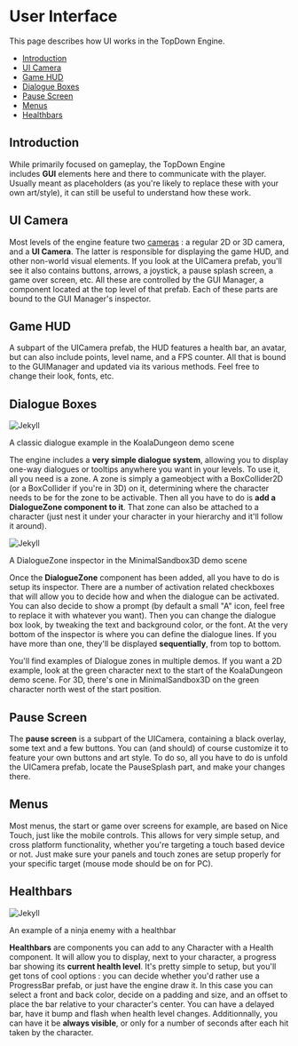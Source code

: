 User Interface
==============

This page describes how UI works in the TopDown Engine.

-   [Introduction](https://topdown-engine-docs.moremountains.com/ui.html#introduction)[](https://topdown-engine-docs.moremountains.com/ui.html#introduction)
-   [UI Camera](https://topdown-engine-docs.moremountains.com/ui.html#ui-camera)[](https://topdown-engine-docs.moremountains.com/ui.html#ui-camera)
-   [Game HUD](https://topdown-engine-docs.moremountains.com/ui.html#game-hud)[](https://topdown-engine-docs.moremountains.com/ui.html#game-hud)
-   [Dialogue Boxes](https://topdown-engine-docs.moremountains.com/ui.html#dialogue-boxes)[](https://topdown-engine-docs.moremountains.com/ui.html#dialogue-boxes)
-   [Pause Screen](https://topdown-engine-docs.moremountains.com/ui.html#pause-screen)[](https://topdown-engine-docs.moremountains.com/ui.html#pause-screen)
-   [Menus](https://topdown-engine-docs.moremountains.com/ui.html#menus)[](https://topdown-engine-docs.moremountains.com/ui.html#menus)
-   [Healthbars](https://topdown-engine-docs.moremountains.com/ui.html#healthbars)[](https://topdown-engine-docs.moremountains.com/ui.html#healthbars)

Introduction[](https://topdown-engine-docs.moremountains.com/ui.html#introduction)
----------------------------------------------------------------------------------

While primarily focused on gameplay, the TopDown Engine includes **GUI** elements here and there to communicate with the player. Usually meant as placeholders (as you're likely to replace these with your own art/style), it can still be useful to understand how these work.

UI Camera[](https://topdown-engine-docs.moremountains.com/ui.html#ui-camera)
----------------------------------------------------------------------------

Most levels of the engine feature two [cameras](https://topdown-engine-docs.moremountains.com/cameras.html) : a regular 2D or 3D camera, and a **UI Camera**. The latter is responsible for displaying the game HUD, and other non-world visual elements. If you look at the UICamera prefab, you'll see it also contains buttons, arrows, a joystick, a pause splash screen, a game over screen, etc. All these are controlled by the GUI Manager, a component located at the top level of that prefab. Each of these parts are bound to the GUI Manager's inspector.

Game HUD[](https://topdown-engine-docs.moremountains.com/ui.html#game-hud)
--------------------------------------------------------------------------

A subpart of the UICamera prefab, the HUD features a health bar, an avatar, but can also include points, level name, and a FPS counter. All that is bound to the GUIManager and updated via its various methods. Feel free to change their look, fonts, etc.

Dialogue Boxes[](https://topdown-engine-docs.moremountains.com/ui.html#dialogue-boxes)
--------------------------------------------------------------------------------------

![Jekyll](https://topdown-engine-docs.moremountains.com/images/dialogue-1.png)

A classic dialogue example in the KoalaDungeon demo scene

The engine includes a **very simple dialogue system**, allowing you to display one-way dialogues or tooltips anywhere you want in your levels. To use it, all you need is a zone. A zone is simply a gameobject with a BoxCollider2D (or a BoxCollider if you're in 3D) on it, determining where the character needs to be for the zone to be activable. Then all you have to do is **add a DialogueZone component to it**. That zone can also be attached to a character (just nest it under your character in your hierarchy and it'll follow it around).

![Jekyll](https://topdown-engine-docs.moremountains.com/images/dialogue-2.png)

A DialogueZone inspector in the MinimalSandbox3D demo scene

Once the **DialogueZone** component has been added, all you have to do is setup its inspector. There are a number of activation related checkboxes that will allow you to decide how and when the dialogue can be activated. You can also decide to show a prompt (by default a small "A" icon, feel free to replace it with whatever you want). Then you can change the dialogue box look, by tweaking the text and background color, or the font. At the very bottom of the inspector is where you can define the dialogue lines. If you have more than one, they'll be displayed **sequentially**, from top to bottom.

You'll find examples of Dialogue zones in multiple demos. If you want a 2D example, look at the green character next to the start of the KoalaDungeon demo scene. For 3D, there's one in MinimalSandbox3D on the green character north west of the start position.

Pause Screen[](https://topdown-engine-docs.moremountains.com/ui.html#pause-screen)
----------------------------------------------------------------------------------

The **pause screen** is a subpart of the UICamera, containing a black overlay, some text and a few buttons. You can (and should) of course customize it to feature your own buttons and art style. To do so, all you have to do is unfold the UICamera prefab, locate the PauseSplash part, and make your changes there.

Menus[](https://topdown-engine-docs.moremountains.com/ui.html#menus)
--------------------------------------------------------------------

Most menus, the start or game over screens for example, are based on Nice Touch, just like the mobile controls. This allows for very simple setup, and cross platform functionality, whether you're targeting a touch based device or not. Just make sure your panels and touch zones are setup properly for your specific target (mouse mode should be on for PC).

Healthbars[](https://topdown-engine-docs.moremountains.com/ui.html#healthbars)
------------------------------------------------------------------------------

![Jekyll](https://topdown-engine-docs.moremountains.com/images/gui-1.png)

An example of a ninja enemy with a healthbar

**Healthbars** are components you can add to any Character with a Health component. It will allow you to display, next to your character, a progress bar showing its **current health level**. It's pretty simple to setup, but you'll get tons of cool options : you can decide whether you'd rather use a ProgressBar prefab, or just have the engine draw it. In this case you can select a front and back color, decide on a padding and size, and an offset to place the bar relative to your character's center. You can have a delayed bar, have it bump and flash when health level changes. Additionnally, you can have it be **always visible**, or only for a number of seconds after each hit taken by the character.